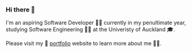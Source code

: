 ### Hi there 👋

I'm an aspiring Software Developer 👨‍💻 currently in my penultimate year, studying Software Engineering 👷‍♂️ at the Univeristy of Auckland 🎓.

Please visit my 🔗 [portfolio](https://mouyang2001.github.io/portfolio/) website to learn more about me 🕵️‍♂️.

<!--
**mouyang2001/mouyang2001** is a ✨ _special_ ✨ repository because its `README.md` (this file) appears on your GitHub profile.

Here are some ideas to get you started:

- 🔭 I’m currently working on ...
- 🌱 I’m currently learning ...
- 👯 I’m looking to collaborate on ...
- 🤔 I’m looking for help with ...
- 💬 Ask me about ...
- 📫 How to reach me: ...
- 😄 Pronouns: ...
- ⚡ Fun fact: ...
-->
